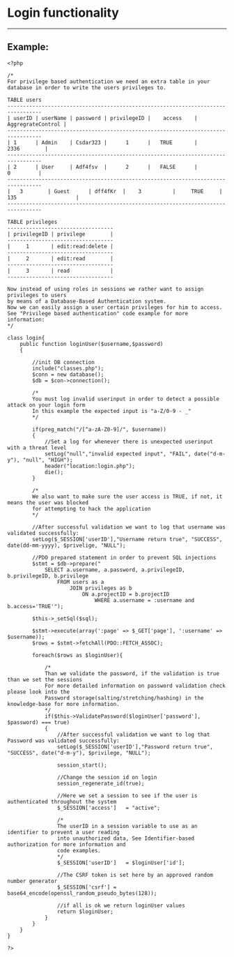 # Login functionality
-------

## Example:


    <?php

	/*
	For privilege based authentication we need an extra table in your database in order to write the users privileges to.

	TABLE users
	---------------------------------------------------------------------------------    
	| userID | userName | password | privilegeID |    access	| AggregrateControl	|
	---------------------------------------------------------------------------------   
	| 1	     | Admin    | Csdar323 |      1	     | 	 TRUE       |       2336        |
	---------------------------------------------------------------------------------   	
	| 2      | User	    | Adf4fsv  |      2	     |   FALSE	    |         0	        |
	---------------------------------------------------------------------------------   
	|	3	     | Guest	  | dff4fKr  |	  3		     |	   TRUE		|		135			          |
	---------------------------------------------------------------------------------   

	TABLE privileges
	----------------------------------   
	| privilegeID | privilege        |
	----------------------------------
	|     1       | edit:read:delete |
	----------------------------------
	|     2	      | edit:read        |
	----------------------------------
	|     3       | read             |
	----------------------------------

	Now instead of using roles in sessions we rather want to assign privileges to users
	by means of a Database-Based Authentication system.
	Now we can easily assign a user certain privileges for him to access.
	See "Privilege based authentication" code example for more information:
	*/

	class login{
		public function loginUser($username,$password)
		{

			//init DB connection
			include("classes.php");
			$conn = new database();
			$db = $con->connection();

			/*
			You must log invalid userinput in order to detect a possible attack on your login form
			In this example the expected input is "a-Z/0-9 - _"
			*/

			if(preg_match("/[^a-zA-Z0-9]/", $username))
			{       
				//Set a log for whenever there is unexpected userinput with a threat level
				setLog("null","invalid expected input", "FAIL", date("d-m-y"), "null", "HIGH");
				header("location:login.php");
				die();
			}

			/*
			We also want to make sure the user access is TRUE, if not, it means the user was blocked
			for attempting to hack the application
			*/

			//After successful validation we want to log that username was validated successfully:
			setLog($_SESSION['userID'],"Username return true", "SUCCESS", date(dd-mm-yyyy), $privelige, "NULL");

			//PDO prepared statement in order to prevent SQL injections
			$stmt = $db->prepare("
				SELECT a.username, a.password, a.privilegeID, b.privilegeID, b.privilege   
					FROM users as a
						JOIN privileges as b
							ON a.projectID = b.projectID
								WHERE a.username = :username and b.access='TRUE'");

			$this->_setSql($sql);

			$stmt->execute(array(':page' => $_GET['page'], ':username' => $username));
			$rows = $stmt->fetchAll(PDO::FETCH_ASSOC);

			foreach($rows as $loginUser){

				/*
				Than we validate the password, if the validation is true than we set the sessions
				For more detailed information on password validation check please look into the
				Password storage(salting/stretching/hashing) in the knowledge-base for more information.
				*/
				if($this->ValidatePassword($loginUser['password'], $password) === true)
				{
					//After successful validation we want to log that Password was validated successfully:
					setLog($_SESSION['userID'],"Password return true", "SUCCESS", date("d-m-y"), $privilege, "NULL");

					session_start();

					//Change the session id on login
					session_regenerate_id(true);

					//Here we set a session to see if the user is authenticated throughout the system
					$_SESSION['access']   = "active";

					/*
					The userID in a session variable to use as an identifier to prevent a user reading
					into unauthorized data, See Identifier-based authorization for more information and
					code examples.
					*/
					$_SESSION['userID']   = $loginUser['id'];

					//The CSRF token is set here by an approved random number generator
					$_SESSION['csrf'] = base64_encode(openssl_random_pseudo_bytes(128));

					//if all is ok we return loginUser values
					return $loginUser;
				}
			}
		}
	}

    ?>
